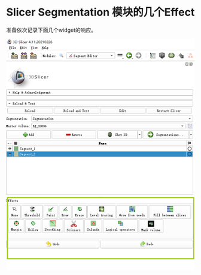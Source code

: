 # Slicer Segmentation 模块的几个Effect

准备依次记录下面几个widget的响应。

![image-20220809232901214](Slicer_Note.assets/image-20220809232901214.png)

























